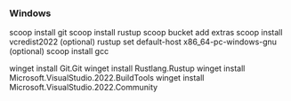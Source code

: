 ### Windows

scoop install git
scoop install rustup
scoop bucket add extras
scoop install vcredist2022
(optional) rustup set default-host x86_64-pc-windows-gnu
(optional) scoop install gcc

winget install Git.Git
winget install Rustlang.Rustup
winget install Microsoft.VisualStudio.2022.BuildTools
winget install Microsoft.VisualStudio.2022.Community
